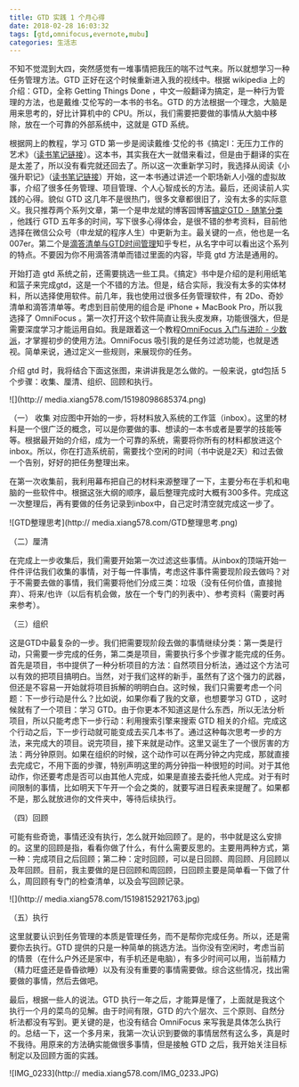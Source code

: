 ```yaml
---
title: GTD 实践 1 个月心得
date: 2018-02-28 16:03:32
tags: [gtd,omnifocus,evernote,mubu]
categories: 生活志
---
```


不知不觉混到大四，突然感觉有一堆事情把我压的喘不过气来。所以就想学习一种任务管理方法。GTD 正好在这个时候重新进入我的视线中。根据 wikipedia 上的介绍：GTD，全称 Getting Things Done ，中文一般翻译为搞定，是一种行为管理的方法，也是戴维·艾伦写的一本书的书名。GTD 的方法根据一个理念，大脑是用来思考的，好比计算机中的 CPU。所以，我们需要把要做的事情从大脑中移除，放在一个可靠的外部系统中，这就是 GTD 系统。

根据网上的教程，学习 GTD 第一步是阅读戴维·艾伦的书《搞定I：无压力工作的艺术》（[读书笔记链接](https://mubu.com/doc/lY8ROqZ43)）。这本书，其实我在大一就借来看过，但是由于翻译的实在是太差了，所以没有看完就还回去了。所以这一次重新学习时，我选择从阅读《小强升职记》（[读书笔记链接](https://mubu.com/doc/8PMZziWB3)）开始，这一本书通过讲述一个职场新人小强的虚拟故事，介绍了很多任务管理、项目管理、个人心智成长的方法。最后，还阅读前人实践的心得。貌似 GTD 这几年不是很热门，很多文章都很旧了，没有太多的实际意义。我只推荐两个系列文章，第一个是申龙斌的博客园博客[搞定GTD - 随笔分类 ](http://www.cnblogs.com/speeding/category/307423.html)，他践行 GTD 五年多的时间，写下很多心得体会，是很不错的参考资料，目前他选择在微信公众号（申龙斌的程序人生）中更新为主。最关键的一点，他也是一名007er。第二个是[滴答清单与GTD时间管理](https://zhuanlan.zhihu.com/timehack)知乎专栏，从名字中可以看出这个系列的特点。不要因为你不用滴答清单而错过里面的内容，毕竟 gtd 方法是通用的。

开始打造 gtd 系统之前，还需要挑选一些工具。《搞定》书中是介绍的是利用纸笔和篮子来完成gtd，这是一个不错的方法。但是，结合实际，我没有太多的实体材料，所以选择使用软件。前几年，我也使用过很多任务管理软件，有 2Do、奇妙清单和滴答清单等。考虑到目前使用的组合是 iPhone + MacBook Pro，所以我选择了 OmniFocus 。第一次打开这个软件简直让我头皮发麻，功能很强大，但是需要深度学习才能运用自如。我是跟着这一个教程[OmniFocus 入门与进阶 - 少数派](https://sspai.com/series/27)，才掌握初步的使用方法。OmniFocus 吸引我的是任务过滤功能，也就是透视。简单来说，通过定义一些规则，来展现你的任务。

介绍 gtd 时，我将结合下面这张图，来讲讲我是怎么做的。一般来说，gtd包括 5 个步骤：收集、厘清、组织、回顾和执行。

![](http://
media.xiang578.com/15198098685374.png)


（一） 收集
对应图中开始的一步，将材料放入系统的工作篮（inbox）。这里的材料是一个很广泛的概念，可以是你要做的事、想读的一本书或者是要学的技能等等。根据最开始的介绍，成为一个可靠的系统，需要将你所有的材料都放进这个inbox。所以，你在打造系统前，需要找个空闲的时间（书中说是2天）和过去做一个告别，好好的把任务整理出来。

在第一次收集前，我利用幕布把自己的材料来源整理了一下，主要分布在手机和电脑的一些软件中。根据这张大纲的顺序，最后整理完成时大概有300多件。完成这一次整理后，再有要做的任务记录到inbox中，自己定时清空就完成这一步了。

![GTD整理思考](http://
media.xiang578.com/GTD整理思考.png)


（二）厘清

在完成上一步收集后，我们需要开始第一次过滤这些事情。从inbox的顶端开始一件件评估我们收集的事情，对于每一件事情，考虑这件事件需要现阶段去做吗？对于不需要去做的事情，我们需要将他们分成三类：垃圾（没有任何价值，直接抛弃）、将来/也许（以后有机会做，放在一个专门的列表中）、参考资料（需要时再来参考）。

（三）组织

这是GTD中最复杂的一步。我们把需要现阶段去做的事情继续分类：第一类是行动，只需要一步完成的任务，第二类是项目，需要执行多个步骤才能完成的任务。首先是项目，书中提供了一种分析项目的方法：自然项目分析法，通过这个方法可以有效的把项目搞明白。当然，对于我们这样的新手，虽然有了这个强力的武器，但还是不容易一开始就将项目拆解的明明白白。这时候，我们只需要考虑一个问题：下一步行动是什么？比如说，如果你看了我的文章，也想要学习 GTD ，这时候就有了一个项目：学习 GTD。由于你更本不知道这是什么东西，所以无法分析项目，所以只能考虑下一步行动：利用搜索引擎来搜索 GTD 相关的介绍。完成这个行动之后，下一步行动就可能变成去买几本书了。通过这种每次思考一步的方法，来完成大的项目。说完项目，接下来就是动作。这里又诞生了一个很厉害的方法：两分钟原则。如果在组织的时候，这个动作可以在两分钟之内完成，那就直接去完成它，不用下面的步骤，特别声明这里的两分钟指一种很短的时间。对于其他动作，你还要考虑是否可以由其他人完成，如果是直接去委托他人完成。对于有时间限制的事情，比如明天下午开一个会之类的，就要写进日程表来提醒了。如果都不是，那么就放进你的文件夹中，等待后续执行。

（四）回顾

可能有些奇诡，事情还没有执行，怎么就开始回顾了。是的，书中就是这么安排的。这里的回顾是指，看看你做了什么，有什么需要反思的。主要用两种方式，第一种：完成项目之后回顾；第二种：定时回顾，可以是日回顾、周回顾、月回顾以及年回顾。目前，我主要做的是日回顾和周回顾，日回顾主要是简单看一下做了什么，周回顾有专门的检查清单，以及会写回顾记录。

![](http://
media.xiang578.com/15198152921763.jpg)



（五）执行

这里就要认识到任务管理的本质是管理任务，而不是帮你完成任务。所以，还是需要你去执行。GTD 提供的只是一种简单的挑选方法。当你没有空闲时，考虑当前的情景（在什么户外还是家中，有手机还是电脑），有多少时间可以用，当前精力（精力旺盛还是昏昏欲睡）以及有没有重要的事情需要做。综合这些情况，找出需要做的事情，然后去做吧。

最后，根据一些人的说法。GTD 执行一年之后，才能算是懂了，上面就是我这个执行一个月的菜鸟的见解。由于时间有限，GTD 的六个层次、三个原则、自然分析法都没有写到。更关键的是，也没有结合 OmniFocus 来写我是具体怎么执行的。总结一下，这一个多月来，我第一次认识到要做的事情居然有这么多，真是时不我待。用原来的方法确实能做很多事情，但是接触 GTD 之后，我开始关注目标制定以及回顾方面的实践。

![IMG_0233](http://
media.xiang578.com/IMG_0233.JPG)


